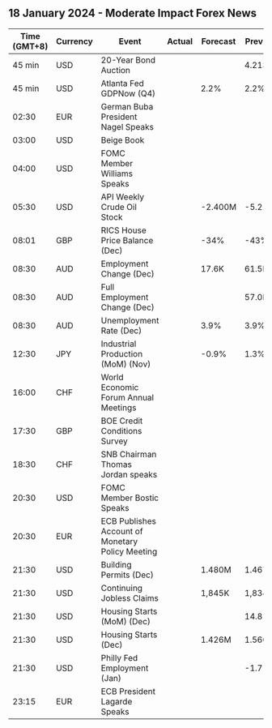 ## 18 January 2024 - Moderate Impact Forex News

| Time (GMT+8) | Currency | Event | Actual | Forecast | Previous |
|------|----------|-------|--------|----------|----------|
| 45 min | USD | 20-Year Bond Auction |  |  | 4.213% |
| 45 min | USD | Atlanta Fed GDPNow (Q4) |  | 2.2% | 2.2% |
| 02:30 | EUR | German Buba President Nagel Speaks |  |  |  |
| 03:00 | USD | Beige Book |  |  |  |
| 04:00 | USD | FOMC Member Williams Speaks |  |  |  |
| 05:30 | USD | API Weekly Crude Oil Stock |  | -2.400M | -5.215M |
| 08:01 | GBP | RICS House Price Balance (Dec) |  | -34% | -43% |
| 08:30 | AUD | Employment Change (Dec) |  | 17.6K | 61.5K |
| 08:30 | AUD | Full Employment Change (Dec) |  |  | 57.0K |
| 08:30 | AUD | Unemployment Rate (Dec) |  | 3.9% | 3.9% |
| 12:30 | JPY | Industrial Production (MoM) (Nov) |  | -0.9% | 1.3% |
| 16:00 | CHF | World Economic Forum Annual Meetings |  |  |  |
| 17:30 | GBP | BOE Credit Conditions Survey |  |  |  |
| 18:30 | CHF | SNB Chairman Thomas Jordan speaks |  |  |  |
| 20:30 | USD | FOMC Member Bostic Speaks |  |  |  |
| 20:30 | EUR | ECB Publishes Account of Monetary Policy Meeting |  |  |  |
| 21:30 | USD | Building Permits (Dec) |  | 1.480M | 1.467M |
| 21:30 | USD | Continuing Jobless Claims |  | 1,845K | 1,834K |
| 21:30 | USD | Housing Starts (MoM) (Dec) |  |  | 14.8% |
| 21:30 | USD | Housing Starts (Dec) |  | 1.426M | 1.560M |
| 21:30 | USD | Philly Fed Employment (Jan) |  |  | -1.7 |
| 23:15 | EUR | ECB President Lagarde Speaks |  |  |  |
